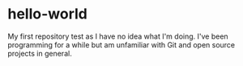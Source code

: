 # hello-world
My first repository test as I have no idea what I'm doing.
I've been programming for a while but am unfamiliar with Git and open source projects in general.

